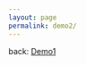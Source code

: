 ```yaml
---
layout: page
permalink: demo2/
---
```


back: [Demo1](/)

<script type="text/javascript">
  sap.ui.getCore().attachInit(function () {
    var app = new sap.m.App("myApp", {
      initialPage: "page1"
    });
    var page1 = new sap.m.Page("page1", {
      title : "Hello World",
      showNavButton : false,
      content : new sap.m.Button({
        text : "Go to Page 2",
        press : function () {
          app.to("page2");
        }
      })
    });
    var page2 = new sap.m.Page("page2", {
      title : "Hello Page 2",
      showNavButton : true,
      navButtonPress : function () {
        app.back();
      }
    });
    app.addPage(page1).addPage(page2);
    app.placeAt("content");
  });
</script>
